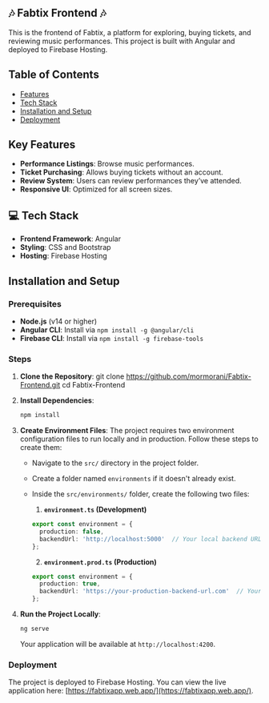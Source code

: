 ## 🎶 Fabtix Frontend 🎶

This is the frontend of Fabtix, a platform for exploring, buying tickets, and reviewing music performances. This project is built with Angular and deployed to Firebase Hosting.

## Table of Contents
- [Features](#key-features)
- [Tech Stack](#-tech-stack)
- [Installation and Setup](#installation-and-setup)
- [Deployment](#deployment)

## Key Features
- **Performance Listings**: Browse music performances.
- **Ticket Purchasing**: Allows buying tickets without an account.
- **Review System**: Users can review performances they’ve attended.
- **Responsive UI**: Optimized for all screen sizes.
  
## 💻 Tech Stack 
- **Frontend Framework**: Angular
- **Styling**: CSS and Bootstrap
- **Hosting**: Firebase Hosting

## Installation and Setup

### Prerequisites
- **Node.js** (v14 or higher)
- **Angular CLI**: Install via `npm install -g @angular/cli`
- **Firebase CLI**: Install via `npm install -g firebase-tools`

### Steps

1. **Clone the Repository**:
   git clone https://github.com/mormorani/Fabtix-Frontend.git
   cd Fabtix-Frontend
   
2. **Install Dependencies**:
    ```bash
    npm install
    ```

3. **Create Environment Files**:
    The project requires two environment configuration files to run locally and in production. Follow these steps to create them:

    - Navigate to the `src/` directory in the project folder.
    - Create a folder named `environments` if it doesn't already exist.
    - Inside the `src/environments/` folder, create the following two files:

      1. **`environment.ts` (Development)**
      ```typescript
      export const environment = {
        production: false,
        backendUrl: 'http://localhost:5000'  // Your local backend URL
      };
      ```

      2. **`environment.prod.ts` (Production)**
      ```typescript
      export const environment = {
        production: true,
        backendUrl: 'https://your-production-backend-url.com'  // Your live backend URL
      };
      ```

4. **Run the Project Locally**:
    ```bash
    ng serve
    ```

    Your application will be available at `http://localhost:4200`.


### Deployment
The project is deployed to Firebase Hosting. You can view the live application here: [https://fabtixapp.web.app/](https://fabtixapp.web.app/).

